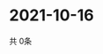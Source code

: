 # 2021-10-16
  共 0条

  <!-- BEGIN -->
  <!-- 最后更新时间Sat Oct 16 2021 02:26:42 GMT+0000 (Coordinated Universal Time) -->
  
  <!-- END -->
  
  